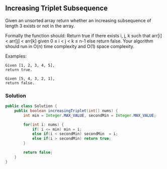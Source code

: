 ## Increasing Triplet Subsequence

Given an unsorted array return whether an increasing subsequence of length 3 exists or not in the array.

Formally the function should:
Return true if there exists i, j, k
such that arr[i] < arr[j] < arr[k] given 0 ≤ i < j < k ≤ n-1 else return false.
Your algorithm should run in O(n) time complexity and O(1) space complexity.

Examples:
```
Given [1, 2, 3, 4, 5],
return true.

Given [5, 4, 3, 2, 1],
return false.
```

### Solution

```java
public class Solution {
    public boolean increasingTriplet(int[] nums) {
        int min = Integer.MAX_VALUE, secondMin = Integer.MAX_VALUE;

        for(int i: nums) {
            if( i <= min) min = i;
            else if(i < secondMin) secondMin  = i;
            else if(i > secondMin) return true;
        }

        return false;
    }
}
```

